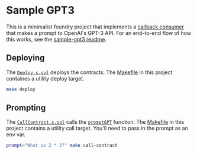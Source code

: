 # Sample GPT3

This is a minimalist foundry project that implements
a [callback consumer](https://docs.ritual.net/infernet/sdk/consumers/Callback)
that makes a prompt to OpenAI's GPT-3 API. For an end-to-end flow of how this works, see
the [sample-gpt3 readme](../../../sample-gpt3.md).

## Deploying

The [`Deploy.s.sol`](./script/Deploy.s.sol) deploys the contracts.
The [Makefile](./Makefile) in this project containes
a utility deploy target.

```bash
make deploy
```

## Prompting

The [`CallContract.s.sol`](./script/CallContract.s.sol) calls
the [`promptGPT`](./src/PromptsGPT.sol#L10) function.
The [Makefile](./Makefile) in this project contains a utility call target. You'll need
to pass in the prompt as an
env var.

```bash
prompt="What is 2 * 3?" make call-contract
```
